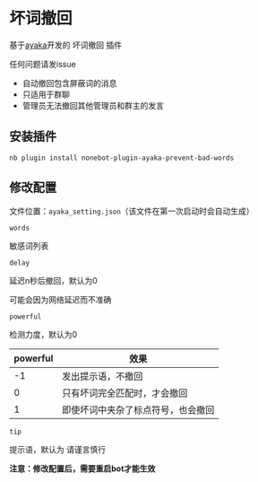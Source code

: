 # 坏词撤回

基于[ayaka](https://github.com/bridgeL/nonebot-plugin-ayaka)开发的 坏词撤回 插件

任何问题请发issue

- 自动撤回包含屏蔽词的消息
- 只适用于群聊
- 管理员无法撤回其他管理员和群主的发言

## 安装插件

`nb plugin install nonebot-plugin-ayaka-prevent-bad-words`

## 修改配置

文件位置：`ayaka_setting.json`（该文件在第一次启动时会自动生成）

`words` 

敏感词列表

`delay` 

延迟n秒后撤回，默认为0

可能会因为网络延迟而不准确

`powerful` 

检测力度，默认为0

| powerful | 效果                               |
| -------- | ---------------------------------- |
| -1       | 发出提示语，不撤回                 |
| 0        | 只有坏词完全匹配时，才会撤回       |
| 1        | 即使坏词中夹杂了标点符号，也会撤回 |

`tip` 

提示语，默认为 请谨言慎行

**注意：修改配置后，需要重启bot才能生效**

